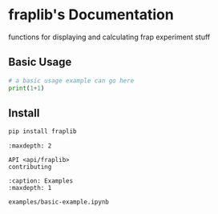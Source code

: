 
# fraplib's Documentation

functions for displaying and calculating frap experiment stuff


## Basic Usage

```python
# a basic usage example can go here
print(1+1)
```

## Install
```bash
pip install fraplib
```



```{toctree}
:maxdepth: 2

API <api/fraplib>
contributing
```

```{toctree}
:caption: Examples
:maxdepth: 1

examples/basic-example.ipynb
```
